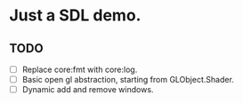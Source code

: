 # Just a SDL demo.


## TODO

- [ ] Replace core:fmt with core:log.
- [ ] Basic open gl abstraction, starting from GLObject.Shader.
- [ ] Dynamic add and remove windows.